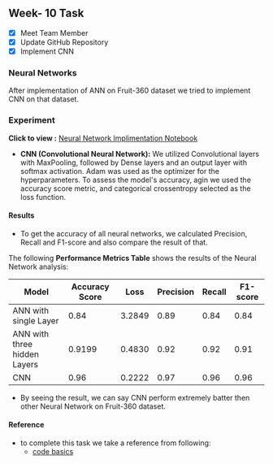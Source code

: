 ## Week- 10 Task
- [x] Meet Team Member 
- [x] Update GitHub Repository 
- [x] Implement CNN

### Neural Networks

After implementation of ANN on Fruit-360 dataset we tried to implement CNN on that dataset.

### Experiment

**Click to view :**  [Neural Network Implimentation Notebook](https://github.com/dmml-heriot-watt/group-coursework-dmml_cw/blob/main/notebooks/DeepLearning2.ipynb)

-  **CNN (Convolutional Neural Network):** We utilized Convolutional layers with MaxPooling, followed by Dense layers and an output layer with softmax activation. Adam was used as the optimizer for the hyperparameters. To assess the model's accuracy, agin we used the accuracy score metric, and categorical crossentropy selected as the loss function.

#### Results
- To get the accuracy of all neural networks, we calculated Precision, Recall and F1-score and also compare the result of that.

The following  **Performance Metrics Table**  shows the results of the Neural Network analysis:


| Model                           | Accuracy Score | Loss   | Precision | Recall | F1-score |
|---------------------------------|-----------------|--------|-----------|--------|----------|
| ANN with single Layer           | 0.84            | 3.2849 | 0.89      | 0.84   | 0.84     |
| ANN with three hidden Layers    | 0.9199          | 0.4830 | 0.92      | 0.92   | 0.91     |
| CNN                             | 0.96            | 0.2222 | 0.97      | 0.96   | 0.96     |


- By seeing the result, we can say CNN perform extremely batter then other Neural Network on Fruit-360 dataset.

#### Reference
- to complete this task we take a reference from following:
	- [code basics](https://www.youtube.com/watch?v=Mubj_fqiAv8&list=PLeo1K3hjS3uu7CxAacxVndI4bE_o3BDtO)



